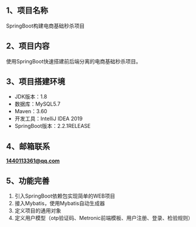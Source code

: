 ## 1、项目名称

SpringBoot构建电商基础秒杀项目

## 2、项目内容

使用SpringBoot快速搭建前后端分离的电商基础秒杀项目。

## 3、项目搭建环境

- JDK版本：1.8
- 数据库：MySQL5.7
- Maven：3.60
- 开发工具：IntelliJ IDEA 2019
- SpringBoot版本：2.2.1RELEASE

## 4、邮箱联系

**1440113361@qq.com**

## 5、功能完善

1. 引入SpringBoot依赖包实现简单的WEB项目
2. 接入Mybatis，使用Mybatis自动生成器
3. 定义项目的通用对象
4. 定义用户模型（otp验证码、Metronic前端模板、用户注册、登录、检验规则）